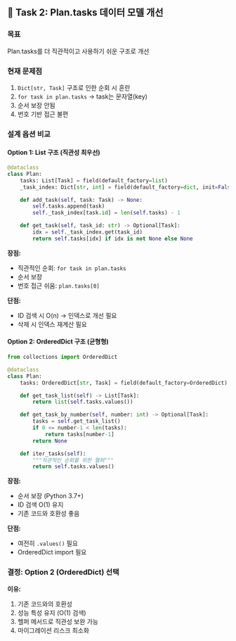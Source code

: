 
## 🎯 Task 2: Plan.tasks 데이터 모델 개선

### 목표
Plan.tasks를 더 직관적이고 사용하기 쉬운 구조로 개선

### 현재 문제점
1. `Dict[str, Task]` 구조로 인한 순회 시 혼란
2. `for task in plan.tasks` → task는 문자열(key)
3. 순서 보장 안됨
4. 번호 기반 접근 불편

### 설계 옵션 비교

#### Option 1: List 구조 (직관성 최우선)
```python
@dataclass
class Plan:
    tasks: List[Task] = field(default_factory=list)
    _task_index: Dict[str, int] = field(default_factory=dict, init=False, repr=False)

    def add_task(self, task: Task) -> None:
        self.tasks.append(task)
        self._task_index[task.id] = len(self.tasks) - 1

    def get_task(self, task_id: str) -> Optional[Task]:
        idx = self._task_index.get(task_id)
        return self.tasks[idx] if idx is not None else None
```

**장점:**
- 직관적인 순회: `for task in plan.tasks`
- 순서 보장
- 번호 접근 쉬움: `plan.tasks[0]`

**단점:**
- ID 검색 시 O(n) → 인덱스로 개선 필요
- 삭제 시 인덱스 재계산 필요

#### Option 2: OrderedDict 구조 (균형형)
```python
from collections import OrderedDict

@dataclass 
class Plan:
    tasks: OrderedDict[str, Task] = field(default_factory=OrderedDict)

    def get_task_list(self) -> List[Task]:
        return list(self.tasks.values())

    def get_task_by_number(self, number: int) -> Optional[Task]:
        tasks = self.get_task_list()
        if 0 <= number-1 < len(tasks):
            return tasks[number-1]
        return None

    def iter_tasks(self):
        """직관적인 순회를 위한 헬퍼"""
        return self.tasks.values()
```

**장점:**
- 순서 보장 (Python 3.7+)
- ID 검색 O(1) 유지
- 기존 코드와 호환성 좋음

**단점:**
- 여전히 `.values()` 필요
- OrderedDict import 필요

### 결정: Option 2 (OrderedDict) 선택

**이유:**
1. 기존 코드와의 호환성
2. 성능 특성 유지 (O(1) 검색)
3. 헬퍼 메서드로 직관성 보완 가능
4. 마이그레이션 리스크 최소화
